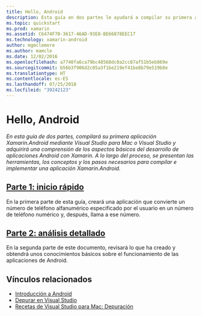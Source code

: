 ```yaml
---
title: Hello, Android
description: Esta guía en dos partes le ayudará a compilar su primera aplicación de Xamarin.Android mediante Visual Studio para Mac o Visual Studio y a comprender los aspectos básicos del desarrollo de aplicaciones de Android con Xamarin. A lo largo del proceso, le presentaremos las herramientas, los conceptos y los pasos necesarios para compilar e implementar una aplicación de Xamarin.Android.
ms.topic: quickstart
ms.prod: xamarin
ms.assetid: C6474F70-3617-46AD-93E8-BE66878EEC17
ms.technology: xamarin-android
author: mgmclemore
ms.author: mamcle
ms.date: 12/02/2016
ms.openlocfilehash: a7740fa6ca79bc48568dc0a2cc87af51b5eb869e
ms.sourcegitcommit: b56b3f906d2c05a3f1be219ef41be8b79e519b8e
ms.translationtype: HT
ms.contentlocale: es-ES
ms.lasthandoff: 07/25/2018
ms.locfileid: "39242123"
---
```

# <a name="hello-android"></a>Hello, Android

_En esta guía de dos partes, compilará su primera aplicación Xamarin.Android mediante Visual Studio para Mac o Visual Studio y adquirirá una comprensión de los aspectos básicos del desarrollo de aplicaciones Android con Xamarin. A lo largo del proceso, se presentan las herramientas, los conceptos y los pasos necesarios para compilar e implementar una aplicación Xamarin.Android._

##  <a name="part-1-quickstartandroidget-startedhello-androidhello-android-quickstartmd"></a>[Parte 1: inicio rápido](~/android/get-started/hello-android/hello-android-quickstart.md)

En la primera parte de esta guía, creará una aplicación que convierte un número de teléfono alfanumérico especificado por el usuario en un número de teléfono numérico y, después, llama a ese número.

##  <a name="part-2-deep-diveandroidget-startedhello-androidhello-android-deepdivemd"></a>[Parte 2: análisis detallado](~/android/get-started/hello-android/hello-android-deepdive.md)

En la segunda parte de este documento, revisará lo que ha creado y obtendrá unos conocimientos básicos sobre el funcionamiento de las aplicaciones de Android.


## <a name="related-links"></a>Vínculos relacionados

- [Introducción a Android](http://developer.android.com/training/index.html)
- [Depurar en Visual Studio](https://docs.microsoft.com/visualstudio/debugger/)
- [Recetas de Visual Studio para Mac: Depuración](https://github.com/xamarin/recipes/tree/master/Recipes/cross-platform/ide/debugging)
